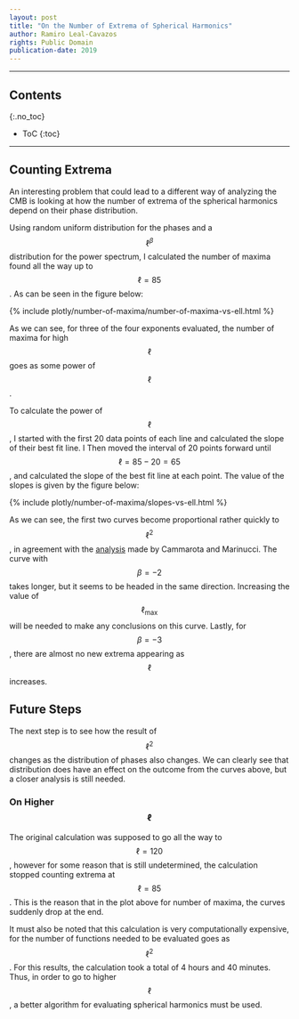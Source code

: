 ```yaml
---
layout: post
title: "On the Number of Extrema of Spherical Harmonics"
author: Ramiro Leal-Cavazos
rights: Public Domain
publication-date: 2019
---
```


---

## Contents
{:.no_toc}

* ToC
{:toc}

---

## Counting Extrema

An interesting problem that could lead to a different way of analyzing the CMB is looking at how the number of extrema of the spherical harmonics depend on their phase distribution.

Using random uniform distribution for the phases and a $$\ell^{\beta}$$ distribution for the power spectrum, I calculated the number of maxima found all the way up to $$\ell=85$$. As can be seen in the figure below:

{% include plotly/number-of-maxima/number-of-maxima-vs-ell.html %}

As we can see, for three of the four exponents evaluated, the number of maxima for high $$\ell$$ goes as some power of $$\ell$$.

To calculate the power of $$\ell$$, I started with the first 20 data points of each line and calculated the slope of their best fit line. I Then moved the interval of 20 points forward until $$\ell = 85 - 20=65$$, and calculated the slope of the best fit line at each point. The value of the slopes is given by the figure below:

{% include plotly/number-of-maxima/slopes-vs-ell.html %}

As we can see, the first two curves become proportional rather quickly to $$\ell^2$$, in agreement with the [analysis](https://rdcu.be/bXe3X) made by Cammarota and Marinucci. The curve with $$\beta=-2$$ takes longer, but it seems to be headed in the same direction. Increasing the value of $$\ell_\text{max}$$ will be needed to make any conclusions on this curve. Lastly, for $$\beta=-3$$, there are almost no new extrema appearing as $$\ell$$ increases.

## Future Steps

The next step is to see how the result of $$\ell^2$$ changes as the distribution of phases also changes. We can clearly see that distribution does have an effect on the outcome from the curves above, but a closer analysis is still needed.

### On Higher $$\ell$$

The original calculation was supposed to go all the way to $$\ell =120$$, however for some reason that is still undetermined, the calculation stopped counting extrema at $$\ell=85$$. This is the reason that in the plot above for number of maxima, the curves suddenly drop at the end.

It must also be noted that this calculation is very computationally expensive, for the number of functions needed to be evaluated goes as $$\ell^2$$. For this results, the calculation took a total of 4 hours and 40 minutes. Thus, in order to go to higher $$\ell$$, a better algorithm for evaluating spherical harmonics must be used.
